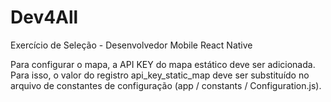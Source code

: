 # Dev4All
Exercício de Seleção - Desenvolvedor Mobile React Native

Para configurar o mapa, a API KEY do mapa estático deve ser adicionada.
Para isso, o valor do registro api_key_static_map deve ser substituído no arquivo de constantes de configuração (app / constants / Configuration.js).

